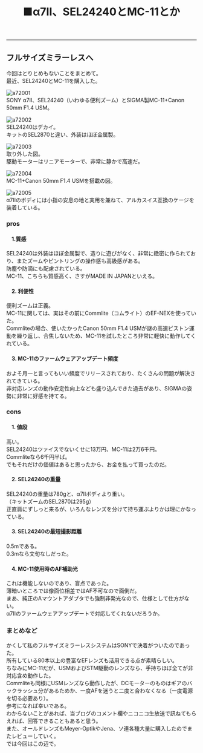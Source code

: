 ﻿---
layout: post
title: ■α7II、SEL24240とMC-11とか
---
---

## **フルサイズミラーレスへ**
今回はとりとめもないことをまとめて。  
最近、SEL24240とMC-11を購入した。

![a72001](https://beni2nd.github.io/images/a72001.jpg)  
SONY α7II、SEL24240（いわゆる便利ズーム）とSIGMA製MC-11+Canon 50mm F1.4 USM。  

![a72002](https://beni2nd.github.io/images/a72002.jpg)   
SEL24240はデカイ。  
キットのSEL2870と違い、外装はほぼ金属製。  

![a72003](https://beni2nd.github.io/images/a72003.jpg)  
取り外した図。  
駆動モーターはリニアモーターで、非常に静かで高速だ。  

![a72004](https://beni2nd.github.io/images/a72004.jpg)  
MC-11+Canon 50mm F1.4 USMを搭載の図。  

![a72005](https://beni2nd.github.io/images/a72005.jpg)  
α7IIのボディには小指の安息の地と実用を兼ねて、アルカスイス互換のケージを装着している。  

### **pros**

#### 　1.質感
SEL24240は外装はほぼ金属製で、造りに遊びがなく、非常に緻密に作られており、またズームやピントリングの操作感も高級感がある。  
防塵や防滴にも配慮されている。  
MC-11、こちらも質感高く、さすがMADE IN JAPANといえる。  

#### 　2. 利便性
便利ズームは正義。  
MC-11に関しては、実はその前にCommlite（コムライト）のEF-NEXを使っていた。  
Commliteの場合、使いたかったCanon 50mm F1.4 USMが謎の高速ピストン運動を繰り返し、合焦しないため、MC-11を試したところ非常に軽快に動作してくれている。  

#### 　3. MC-11のファームウェアアップデート頻度
およそ月一と言ってもいい頻度でリリースされており、たくさんの問題が解決されてきている。  
非対応レンズの動作安定性向上なども盛り込んできた過去があり、SIGMAの姿勢に非常に好感を持てる。  

### **cons**

#### 　1. 値段
高い。  
SEL24240はツァイスでないくせに13万円、MC-11は2万6千円。  
Commliteなら6千円半ば。  
でもそれだけの価値はあると思ったから、お金を払って買ったのだ。  

#### 　2. SEL24240の重量
SEL24240の重量は780gと、α7IIボディより重い。  
（キットズームのSEL2870は295g）  
正直肩にずしっと来るが、いろんなレンズを分けて持ち運ぶよりかは理にかなっている。  

#### 　3. SEL24240の最短撮影距離
0.5mである。  
0.3mなら文句なしだった。  

#### 　4. MC-11使用時のAF補助光
これは機能しないのであり、盲点であった。  
薄暗いところでは像面位相差ではAF不可なので面倒だ。  
まあ、純正のAマウントアダプタでも強制非発光なので、仕様として仕方がない。  
α7IIのファームウェアアップデートで対応してくれないだろうか。  

### **まとめなど**
かくして私のフルサイズミラーレスシステムはSONYで決着がついたのであった。  
所有している80本以上の豊富なEFレンズも活用できる点が素晴らしい。  
ちなみにMC-11だが、USMおよびSTM駆動のレンズなら、手持ちほぼ全てが非対応含め動作した。  
Commliteも同様にUSMレンズなら動作したが、DCモーターのものはギアのバックラッシュ分があるためか、一度AFを迷うと二度と合わなくなる（一度電源を切る必要あり）。  
参考になれば幸いである。  
わからないことがあれば、当ブログのコメント欄やニコニコ生放送で訊ねてもらえれば、回答できることもあると思う。  
また、オールドレンズもMeyer-OptikやJena、ソ連各種大量に購入したのでまたレビューしていく。   
では今回はこの辺で。  
